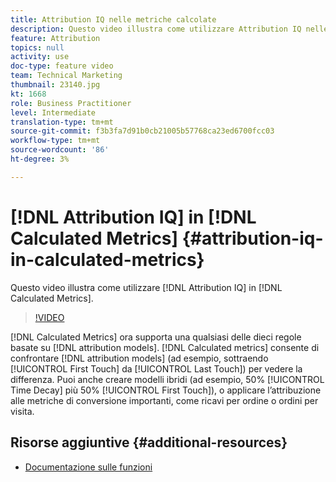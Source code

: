 ```yaml
---
title: Attribution IQ nelle metriche calcolate
description: Questo video illustra come utilizzare Attribution IQ nelle metriche calcolate.
feature: Attribution
topics: null
activity: use
doc-type: feature video
team: Technical Marketing
thumbnail: 23140.jpg
kt: 1668
role: Business Practitioner
level: Intermediate
translation-type: tm+mt
source-git-commit: f3b3fa7d91b0cb21005b57768ca23ed6700fcc03
workflow-type: tm+mt
source-wordcount: '86'
ht-degree: 3%

---
```



# [!DNL Attribution IQ] in  [!DNL Calculated Metrics] {#attribution-iq-in-calculated-metrics}

Questo video illustra come utilizzare [!DNL Attribution IQ] in [!DNL Calculated Metrics].

>[!VIDEO](https://video.tv.adobe.com/v/23140/?quality=12)

[!DNL Calculated Metrics] ora supporta una qualsiasi delle dieci regole basate su  [!DNL attribution models]. [!DNL Calculated metrics] consente di confrontare  [!DNL attribution models] (ad esempio, sottraendo  [!UICONTROL First Touch] da  [!UICONTROL Last Touch]) per vedere la differenza. Puoi anche creare modelli ibridi (ad esempio, 50% [!UICONTROL Time Decay] più 50% [!UICONTROL First Touch]), o applicare l’attribuzione alle metriche di conversione importanti, come ricavi per ordine o ordini per visita.

## Risorse aggiuntive {#additional-resources}

* [Documentazione sulle funzioni](https://marketing.adobe.com/resources/help/en_US/analytics/analysis-workspace/attribution_calcmetrics.html)